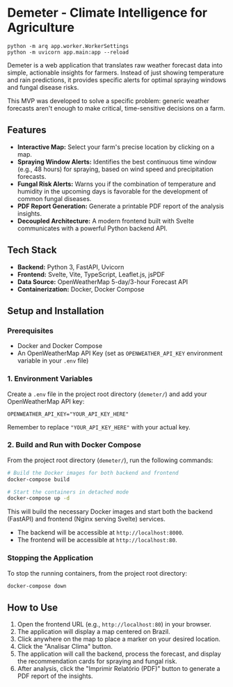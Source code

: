 # Demeter - Climate Intelligence for Agriculture

```
python -m arq app.worker.WorkerSettings
python -m uvicorn app.main:app --reload

```

Demeter is a web application that translates raw weather forecast data into simple, actionable insights for farmers. Instead of just showing temperature and rain predictions, it provides specific alerts for optimal spraying windows and fungal disease risks.

This MVP was developed to solve a specific problem: generic weather forecasts aren't enough to make critical, time-sensitive decisions on a farm.

## Features

- **Interactive Map:** Select your farm's precise location by clicking on a map.
- **Spraying Window Alerts:** Identifies the best continuous time window (e.g., 48 hours) for spraying, based on wind speed and precipitation forecasts.
- **Fungal Risk Alerts:** Warns you if the combination of temperature and humidity in the upcoming days is favorable for the development of common fungal diseases.
- **PDF Report Generation:** Generate a printable PDF report of the analysis insights.
- **Decoupled Architecture:** A modern frontend built with Svelte communicates with a powerful Python backend API.

## Tech Stack

- **Backend:** Python 3, FastAPI, Uvicorn
- **Frontend:** Svelte, Vite, TypeScript, Leaflet.js, jsPDF
- **Data Source:** OpenWeatherMap 5-day/3-hour Forecast API
- **Containerization:** Docker, Docker Compose

## Setup and Installation

### Prerequisites

- Docker and Docker Compose
- An OpenWeatherMap API Key (set as `OPENWEATHER_API_KEY` environment variable in your `.env` file)

### 1. Environment Variables

Create a `.env` file in the project root directory (`demeter/`) and add your OpenWeatherMap API key:

```
OPENWEATHER_API_KEY="YOUR_API_KEY_HERE"
```

Remember to replace `"YOUR_API_KEY_HERE"` with your actual key.

### 2. Build and Run with Docker Compose

From the project root directory (`demeter/`), run the following commands:

```bash
# Build the Docker images for both backend and frontend
docker-compose build

# Start the containers in detached mode
docker-compose up -d
```

This will build the necessary Docker images and start both the backend (FastAPI) and frontend (Nginx serving Svelte) services.

- The backend will be accessible at `http://localhost:8000`.
- The frontend will be accessible at `http://localhost:80`.

### Stopping the Application

To stop the running containers, from the project root directory:

```bash
docker-compose down
```

## How to Use

1.  Open the frontend URL (e.g., `http://localhost:80`) in your browser.
2.  The application will display a map centered on Brazil.
3.  Click anywhere on the map to place a marker on your desired location.
4.  Click the "Analisar Clima" button.
5.  The application will call the backend, process the forecast, and display the recommendation cards for spraying and fungal risk.
6.  After analysis, click the "Imprimir Relatório (PDF)" button to generate a PDF report of the insights.
